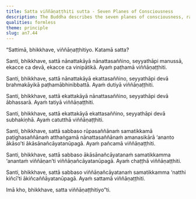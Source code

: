 ```yaml
---
title: Satta viññāṇaṭṭhiti sutta - Seven Planes of Consciousness
description: The Buddha describes the seven planes of consciousness, ranging from beings with diverse bodies and perceptions to those perceiving nothingness.
qualities: formless
theme: principle
slug: an7.44
---
```


“Sattimā, bhikkhave, viññāṇaṭṭhitiyo. Katamā satta?

Santi, bhikkhave, sattā nānattakāyā nānattasaññino, seyyathāpi manussā, ekacce ca devā, ekacce ca vinipātikā. Ayaṁ paṭhamā viññāṇaṭṭhiti.

Santi, bhikkhave, sattā nānattakāyā ekattasaññino, seyyathāpi devā brahmakāyikā paṭhamābhinibbattā. Ayaṁ dutiyā viññāṇaṭṭhiti.

Santi, bhikkhave, sattā ekattakāyā nānattasaññino, seyyathāpi devā ābhassarā. Ayaṁ tatiyā viññāṇaṭṭhiti.

Santi, bhikkhave, sattā ekattakāyā ekattasaññino, seyyathāpi devā subhakiṇhā. Ayaṁ catutthā viññāṇaṭṭhiti.

Santi, bhikkhave, sattā sabbaso rūpasaññānaṁ samatikkamā paṭighasaññānaṁ atthaṅgamā nānattasaññānaṁ amanasikārā ‘ananto ākāso’ti ākāsānañcāyatanūpagā. Ayaṁ pañcamā viññāṇaṭṭhiti.

Santi, bhikkhave, sattā sabbaso ākāsānañcāyatanaṁ samatikkamma ‘anantaṁ viññāṇan’ti viññāṇañcāyatanūpagā. Ayaṁ chaṭṭhā viññāṇaṭṭhiti.

Santi, bhikkhave, sattā sabbaso viññāṇañcāyatanaṁ samatikkamma ‘natthi kiñcī’ti ākiñcaññāyatanūpagā. Ayaṁ sattamā viññāṇaṭṭhiti.

Imā kho, bhikkhave, satta viññāṇaṭṭhitiyo”ti.
